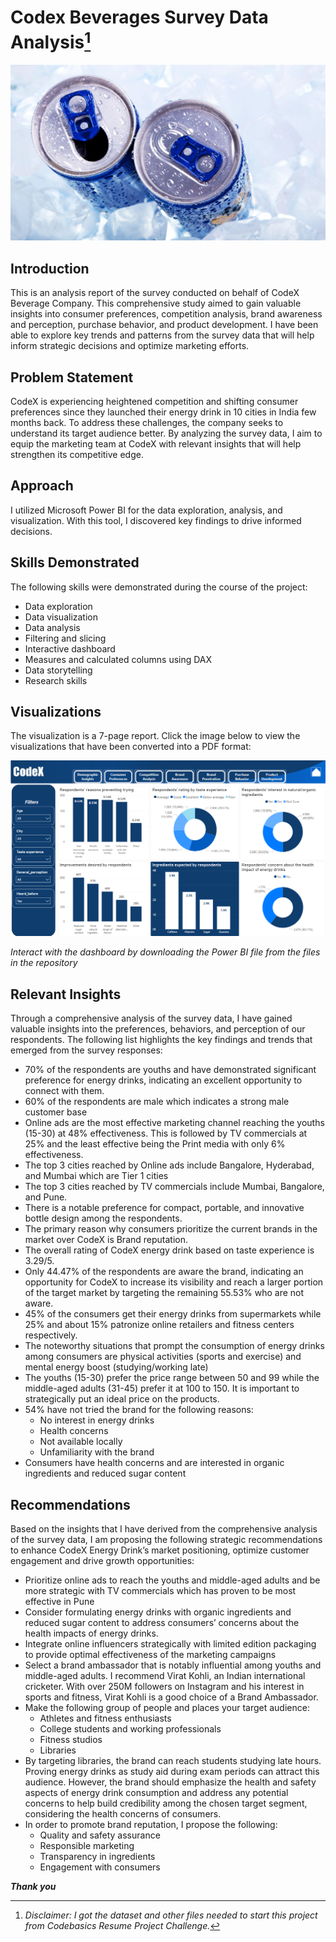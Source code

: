# Codex Beverages Survey Data Analysis[^1]
![display-image](06_codex_pbi/display_pic.jpg)

## Introduction
This is an analysis report of the survey conducted on behalf of CodeX Beverage Company. This comprehensive study aimed to gain valuable insights into consumer preferences, competition analysis, brand awareness and perception, purchase behavior, and product development. I have been able to explore key trends and patterns from the survey data that will help inform strategic decisions and optimize marketing efforts.

## Problem Statement
CodeX is experiencing heightened competition and shifting consumer preferences since they launched their energy drink in 10 cities in India few months back. To address these challenges, the company seeks to understand its target audience better. By analyzing the survey data, I aim to equip the marketing team at CodeX with relevant insights that will help strengthen its competitive edge.

## Approach
I utilized Microsoft Power BI for the data exploration, analysis, and visualization. With this tool, I discovered key findings to drive informed decisions.

## Skills Demonstrated
The following skills were demonstrated during the course of the project:
- Data exploration
- Data visualization
- Data analysis
- Filtering and slicing
- Interactive dashboard
- Measures and calculated columns using DAX
- Data storytelling
- Research skills

## Visualizations
The visualization is a 7-page report. Click the image below to view the visualizations that have been converted into a PDF format:

[![CodeX Analysis Visualizations](06_codex_pbi/display_dashboard.png "click here to view the visualizations")](06_codex_pbi/codex_pdf.pdf)

_Interact with the dashboard by downloading the Power BI file from the files in the repository_

## Relevant Insights
Through a comprehensive analysis of the survey data, I have gained valuable insights into the preferences, behaviors, and perception of our respondents. The following list highlights the key findings and trends that emerged from the survey responses:
-	70% of the respondents are youths and have demonstrated significant preference for energy drinks, indicating an excellent opportunity to connect with them.
-	60% of the respondents are male which indicates a strong male customer base
-	Online ads are the most effective marketing channel reaching the youths (15-30) at 48% effectiveness. This is followed by TV commercials at 25% and the least effective being the Print media with only 6% effectiveness.
-	The top 3 cities reached by Online ads include Bangalore, Hyderabad, and Mumbai which are Tier 1 cities
-	The top 3 cities reached by TV commercials include Mumbai, Bangalore, and Pune.
-	There is a notable preference for compact, portable, and innovative bottle design among the respondents.
-	The primary reason why consumers prioritize the current brands in the market over CodeX is Brand reputation.
-	The overall rating of CodeX energy drink based on taste experience is 3.29/5.
-	Only 44.47% of the respondents are aware the brand, indicating an opportunity for CodeX to increase its visibility and reach a larger portion of the target market by targeting the remaining 55.53% who are not aware.
-	45% of the consumers get their energy drinks from supermarkets while 25% and about 15% patronize online retailers and fitness centers respectively.  
-	The noteworthy situations that prompt the consumption of energy drinks among consumers are physical activities (sports and exercise) and mental energy boost (studying/working late)
- The youths (15-30) prefer the price range between 50 and 99 while the middle-aged adults (31-45) prefer it at 100 to 150.  It is important to strategically put an ideal price on the products.
- 54% have not tried the brand for the following reasons:
    -    No interest in energy drinks
    -    Health concerns
    -    Not available locally
    -    Unfamiliarity with the brand
-	Consumers have health concerns and are interested in organic ingredients and reduced sugar content

## Recommendations
Based on the insights that I have derived from the comprehensive analysis of the survey data, I am proposing the following strategic recommendations to enhance CodeX Energy Drink’s market positioning, optimize customer engagement and drive growth opportunities:
-	Prioritize online ads to reach the youths and middle-aged adults and be more strategic with TV commercials which has proven to be most effective in Pune
- Consider formulating energy drinks with organic ingredients and reduced sugar content to address consumers’ concerns about the health impacts of energy drinks.
-	Integrate online influencers strategically with limited edition packaging to provide optimal effectiveness of the marketing campaigns
-	Select a brand ambassador that is notably influential among youths and middle-aged adults. I recommend Virat Kohli, an Indian international cricketer. With over 250M followers on Instagram and his interest in sports and fitness, Virat Kohli is a good choice of a Brand Ambassador.
-	Make the following group of people and places your target audience:
    -  Athletes and fitness enthusiasts
    -  College students and working professionals
    -  Fitness studios
    -  Libraries
-  By targeting libraries, the brand can reach students studying late hours. Proving energy drinks as study aid during exam periods can attract this audience. However, the brand should emphasize the health and safety aspects of energy drink consumption and address any potential concerns to help build credibility among the chosen target segment, considering the health concerns of consumers. 
-  In order to promote brand reputation, I propose the following:
    -  Quality and safety assurance
    -  Responsible marketing
    -  Transparency in ingredients
    -  Engagement with consumers

**_Thank you_**

[^1]: _Disclaimer: I got the dataset and other files needed to start this project from Codebasics Resume Project Challenge._


